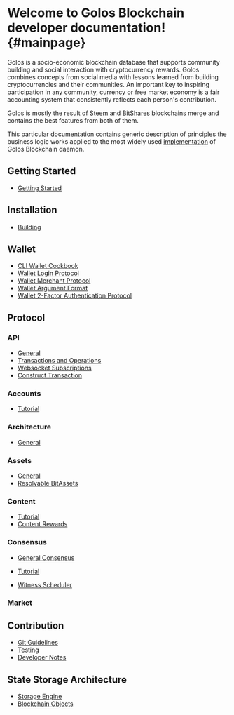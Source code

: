 Welcome to Golos Blockchain developer documentation! {#mainpage}
=====================================================

Golos is a socio-economic blockchain database that supports community building and social interaction with cryptocurrency rewards. Golos combines concepts from social media with lessons learned from building cryptocurrencies and their communities. An important key to inspiring participation in any community, currency or free market economy is a fair accounting system that consistently reflects each person's contribution. 

Golos is mostly the result of [Steem](https://github.com/steemit) and [BitShares](https://github.com/bitshares) blockchains merge and contains the best features from both of them. 

This particular documentation contains generic description of principles the business logic works applied to the most widely used [implementation](https://github.com/GolosChain/golos) of Golos Blockchain daemon.

## Getting Started

* [Getting Started](getting_started.md)

## Installation

* [Building](building.md)

## Wallet

* [CLI Wallet Cookbook](cli_wallet_cookbook.md)
* [Wallet Login Protocol](wallet_login_protocol.md)
* [Wallet Merchant Protocol](wallet_merchant_protocol.md)
* [Wallet Argument Format](wallet_argument_format.md)
* [Wallet 2-Factor Authentication Protocol](wallet_2_factor_authentication_protocol.md)

## Protocol

### API

* [General](api/api.md)
* [Transactions and Operations](https://developers.golos.io/golos-v0.17.0/d6/d7a/group__operations.html)
* [Websocket Subscriptions](api/websocket_subscriptions.md)
* [Construct Transaction](api/construct_transaction.md)

### Accounts

* [Tutorial](accounts/account_create.md)

### Architecture

* [General](architecture/general.md)

### Assets

* [General](assets/tutorial.md)
* [Resolvable BitAssets](assets/resolvable_bitassets.md)

### Content

* [Tutorial](content/tutorial.md)
* [Content Rewards](content/reward_system.md)

### Consensus

* [General Consensus](consensus/dpos.md)

* [Tutorial](consensus/tutorial.md)
* [Witness Scheduler](consensus/scheduler.md)

### Market



## Contribution

* [Git Guidelines](contribution/git_guildelines.md)
* [Testing](contribution/testing.md)
* [Developer Notes](contribution/developer_notes.md)

## State Storage Architecture

* [Storage Engine](storage/storage_engine.md)
* [Blockchain Objects](storage/blockchain_objects.md)

